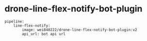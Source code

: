 # drone-line-flex-notify-bot-plugin

```
pipeline:
    line-flex-notify:
        image: wei840222/drone-line-flex-notify-bot-plugin:v2
        api_url: bot api url
```